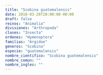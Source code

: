 ```yaml
---
title: "Scobina guatemalensis"
date: 2018-03-26T20:00:00-00:00
draft: false
reinos: "Animalia"
divisiones: "Arthropoda"
clases: "Insecta"
ordenes: "Hymenoptera"
familias: "Argidae"
generos: "Scobina"
especie: "guatemalensis"
nombre_cientifico: "Scobina guatemalensis"
nombre_comun: ""
nombre_ingles: ""
---
```

